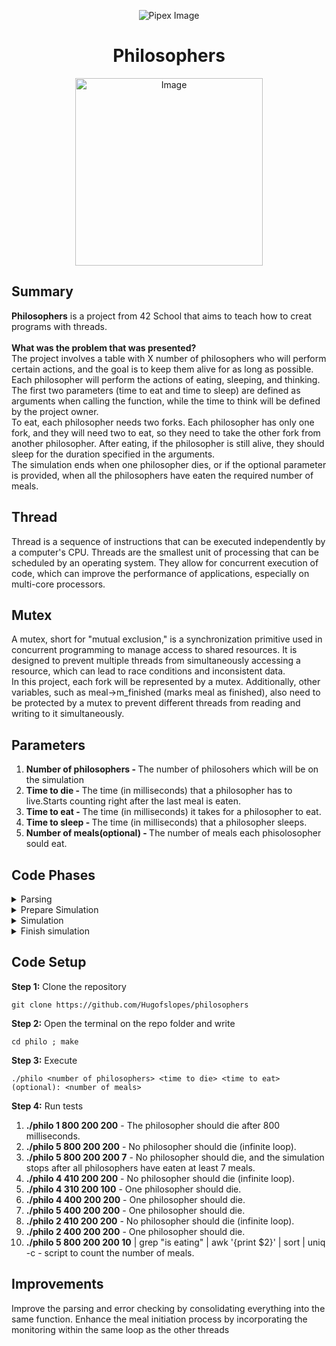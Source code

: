 <html>
    <p align="center">
        <img src="https://www.42porto.com/wp-content/uploads/2024/08/42-Porto-Horizontal.png" alt="Pipex Image" />
    </p>
    <h1 align="center">Philosophers</h1>
    <p align="center">
        <img src="https://github.com/user-attachments/assets/4363c36a-9ff3-4e40-b9b5-ea31b6db625b" width="300" alt="Image" />
    </p>
</html>

## Summary
<html>
    <p>
        <b>Philosophers</b> is a project from 42 School that aims to teach how to creat programs with threads.<br><br>
		<b>What was the problem that was presented?</b><br>
		The project involves a table with X number of philosophers who will perform certain actions, and the goal is to keep them alive for as long as possible. Each philosopher will perform the actions of eating, sleeping, and thinking. The first two parameters (time to eat and time to sleep) are defined as arguments when calling the function, while the time to think will be defined by the project owner.<br>
		To eat, each philosopher needs two forks. Each philosopher has only one fork, and they will need two to eat, so they need to take the other fork from another philosopher. After eating, if the philosopher is still alive, they should sleep for the duration specified in the arguments.<br>
		The simulation ends when one philosopher dies, or if the optional parameter <number of meals> is provided, when all the philosophers have eaten the required number of meals.
	</p>
</html>

## Thread
<html>
    <p>Thread is a sequence of instructions that can be executed independently by a computer's CPU. Threads are the smallest unit of processing that can be scheduled by an operating system. They allow for concurrent execution of code, which can improve the performance of applications, especially on multi-core processors.
	</p>
</html>

## Mutex
<html>
    <p>A mutex, short for "mutual exclusion," is a synchronization primitive used in concurrent programming to manage access to shared resources. It is designed to prevent multiple threads from simultaneously accessing a resource, which can lead to race conditions and inconsistent data.<br>
	In this project, each fork will be represented by a mutex. Additionally, other variables, such as meal->m_finished (marks meal as finished), also need to be protected by a mutex to prevent different threads from reading and writing to it simultaneously.
	</p>
</html>

## Parameters
<html>
    <ol>
        <li><b>Number of philosophers - </b>The number of philosohers which will be on the simulation</li>
		<li><b>Time to die - </b>The time (in milliseconds) that a philosopher has to live.Starts counting right after the last meal is eaten.</li>
		<li><b>Time to eat - </b>The time (in milliseconds) it takes for a philosopher to eat.</li>
		<li><b>Time to sleep - </b>The time (in milliseconds) that a philosopher sleeps.</li>
		<li><b>Number of meals(optional) - </b>The number of meals each phisolosopher sould eat.</li>
	 </ol>
</html>

## Code Phases

<html>
<details>
    <summary>Parsing</summary>
    <ol>
		<li> Check if the number of parameters is correct. The program should have 4 or 5 parameters depending on whether the number of meals is included.</li>
		<li> Implement the <b>atol( )</b>(string to long integer) function for each of the parameters, ensuring that the input consists only of numbers and that they are positive. This is important because there cannot be negative values for philosophers, meals, or time. We are using atol because we will be working with milliseconds, and the time values may exceed the range of a standard integer. This approach allows us to compare these values without needing to perform type casting.</li>
	</ol>
</details>
</html>

<html>
<details>
    <summary>Prepare Simulation</summary>
    <ol>
		<li>In the case of a single philosopher, the simulation will start, but since the philosopher has only one fork, they will die once the time to die has elapsed. For this we call <b>one_philo( )</b>.</li>
		<li>In the case of multiple philosophers, we call <b>init_philo( )</b> to allocate memory for the arrays we use: the array of mutex forks, the array of other mutexes (defined by the enum), and the array for philosophers. After that, we initialize each philosopher, providing them with all the variables they will need to access during the simulation. To avoid <b>data races</b> (which occur when multiple threads access the same memory location concurrently), we assign each philosopher their own time to sleep, time to die, and other relevant variables. The only variable they will need to check from the main structure is whether the simulation has finished. In this loop, we will assign the forks that each philosopher will use. Each philosopher's right fork will be the one matching their ID number, while the left fork will be their ID plus one, except for the last philosopher, who will have the left fork as the first philosopher's fork. This arrangement is designed to prevent <b>deadlock</b> (a situation where two or more processes are unable to proceed because each is waiting for the other to release a resource).
		</li>
		<li><b>init_threads( )</b> - We call this function to initialize each thread (which represents one philosopher), to initialize the mutex array, and to initialize the supervisor/monitoring thread (which will be responsible for checking if any philosopher has died and if the required number of meals has already been accomplished). The <b>pthread_mutex_init( )</b> function receives the address of a mutex, just as pthread_create( )</b> receives the address of the thread, the function to be executed, and the structure for each philosopher.
		</li>
		<li> After all threads are created we call <b>init_eat_time( )</b> to give each philosopher the starting simulation time.
	</ol>
</details>
</html>

<html>
<details>
    <summary>Simulation</summary>
	<b>Action</b><br>
    <ol>
		<li>Wait for all threads to be created, then continue when <b>philo->ph->ready == philo->ph->nbr_ph</b></li>
		<li>Wait for monitoring to be created, then continue when <b>philo->ph->ready_to_go = 1</b> </li>
		<li>To avoid issues with the forks, the first meal was 'forced': the odd-numbered philosophers took the forks and started eating, even philosophers started thinking while they were waiting for the forks.</li>
		<li>After the first meal, we entered a loop where the philosophers eat, sleep, and think until one of the end conditions is reached. Always being careful with race conditions, using mutexes to prevent them..</li>
	</ol>
	<b>Monitoring</b><br>
    <ol>
		<li>Wait for all threads to be created</li>
		<li>Check if the time to die is greater than the current time minus the time of the last meal.</li>
		<li>In the case where the number of philosophers is greater than 0, check if all the philosophers have eaten the minimum number of meals using the function <b>check_all_ate( )</b></li> 
	</ol>
</details>
</html>

<html>
<details>
    <summary>Finish simulation</summary>
    <ol>
		<li>Call <b>manage_threads( )</b> to join all threads</li>
		<li>Call <b>destroy( )</b> to free the allocated memory for the arrays and destroy all the mutexes.
</details>
</html>

## Code Setup
<html>
    <p>    
    <b>Step 1:</b> Clone the repository
    </p>
</html>
 
    git clone https://github.com/Hugofslopes/philosophers

<html>
    <p>
    <b>Step 2:</b> Open the terminal on the repo folder and write
    </p>
</html>

    cd philo ; make

<html>
    <p>
    <b>Step 3:</b> Execute
    </p>
</html>

    ./philo <number of philosophers> <time to die> <time to eat> (optional): <number of meals>

<html>
    <p>
    <b>Step 4:</b> Run tests<br>
	</p>
</html>

<html>
    <ol>
		<li><b>./philo 1 800 200 200</b> - The philosopher should die after 800 milliseconds.</li>
		<li><b>./philo 5 800 200 200</b> - No philosopher should die (infinite loop).</li>
		<li><b>./philo 5 800 200 200 7</b> - No philosopher should die, and the simulation stops after all philosophers have eaten at least 7 meals.</li>
		<li><b>./philo 4 410 200 200</b> - No philosopher should die (infinite loop).</li>
		<li><b>./philo 4 310 200 100</b> - One philosopher should die.</li>
		<li><b>./philo 4 400 200 200</b> - One philosopher should die.</li>
		<li><b>./philo 5 400 200 200</b> - One philosopher should die.</li>
		<li><b>./philo 2 410 200 200</b> - No philosopher should die (infinite loop).</li>
		<li><b>./philo 2 400 200 200</b> - One philosopher should die.</li>
		<li><b>./philo 5 800 200 200 10</b> | grep "is eating" | awk '{print $2}' | sort | uniq -c - script to count the number of meals.</li>
	</ol>
</html>

## Improvements
<html>
    <p>
    Improve the parsing and error checking by consolidating everything into the same function. Enhance the meal initiation process by incorporating the monitoring within the same loop as the other threads
	</p>
</html>